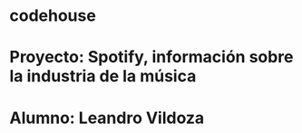 # codehouse
# Proyecto: Spotify, información sobre la industria de la música
# Alumno: Leandro Vildoza
